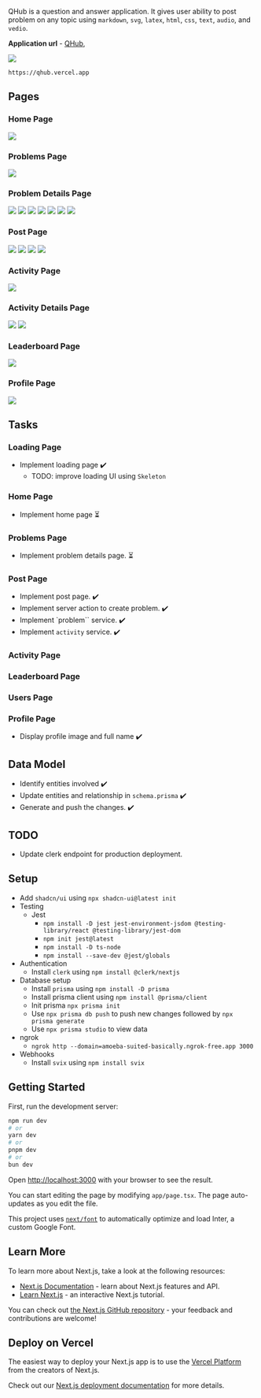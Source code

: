 QHub is a question and answer application. It gives user ability to post problem on any topic using `markdown`, `svg`, `latex`, `html`, `css`, `text`, `audio`, and `vedio`.

<b>Application url</b> - [QHub](https://qhub.vercel.app), 

<img src="docs/images/logo.svg"/>

`https://qhub.vercel.app`

## Pages

### Home Page

<img src="docs/images/home-page.png"/>

### Problems Page

<img src="docs/images/problems-page.png"/>

### Problem Details Page

<img src="docs/images/problem-details-page-1.png"/>

<img src="docs/images/problem-details-page-2.png"/>

<img src="docs/images/problem-details-page-3.png"/>

<img src="docs/images/problem-details-page-4.png"/>

<img src="docs/images/problem-details-page-5.png"/>

<img src="docs/images/problem-details-page-6.png"/>

<img src="docs/images/problem-details-page-7.png"/>

### Post Page

<img src="docs/images/post-page-1.png"/>

<img src="docs/images/post-page-2.png"/>

<img src="docs/images/post-page-3.png"/>

<img src="docs/images/post-page-4.png"/>

### Activity Page

<img src="docs/images/activity-page-1.png"/>

### Activity Details Page

<img src="docs/images/activity-details-page-1.png"/>

<img src="docs/images/activity-details-page-2.png"/>

### Leaderboard Page

<img src="docs/images/leaderboard-page-1.png"/>

### Profile Page

<img src="docs/images/profile-page-1.png"/>


## Tasks

### Loading Page
- Implement loading page :heavy_check_mark:
  - TODO: improve loading UI using `Skeleton`

### Home Page

- Implement home page :hourglass_flowing_sand:

### Problems Page

- Implement problem details page. :hourglass_flowing_sand:

### Post Page

- Implement post page. :heavy_check_mark:
- Implement server action to create problem. :heavy_check_mark:
- Implement `problem`` service. :heavy_check_mark:
- Implement `activity` service. :heavy_check_mark:

### Activity Page

### Leaderboard Page

### Users Page

### Profile Page

- Display profile image and full name :heavy_check_mark:

## Data Model

- Identify entities involved :heavy_check_mark:
- Update entities and relationship in `schema.prisma` :heavy_check_mark:
- Generate and push the changes. :heavy_check_mark:

## TODO

- Update clerk endpoint for production deployment.

## Setup

- Add `shadcn/ui` using `npx shadcn-ui@latest init`
- Testing
  - Jest
    - `npm install -D jest jest-environment-jsdom @testing-library/react @testing-library/jest-dom`
    - `npm init jest@latest`
    - `npm install -D ts-node`
    - `npm install --save-dev @jest/globals`
- Authentication
  - Install `clerk` using `npm install @clerk/nextjs`
- Database setup
  - Install `prisma` using `npm install -D prisma`
  - Install prisma client using `npm install @prisma/client`
  - Init prisma `npx prisma init`
  - Use `npx prisma db push` to push new changes followed by `npx prisma generate`
  - Use `npx prisma studio` to view data
- ngrok
  - `ngrok http --domain=amoeba-suited-basically.ngrok-free.app 3000`
- Webhooks
  - Install `svix` using `npm install svix`


## Getting Started

First, run the development server:

```bash
npm run dev
# or
yarn dev
# or
pnpm dev
# or
bun dev
```

Open [http://localhost:3000](http://localhost:3000) with your browser to see the result.

You can start editing the page by modifying `app/page.tsx`. The page auto-updates as you edit the file.

This project uses [`next/font`](https://nextjs.org/docs/basic-features/font-optimization) to automatically optimize and load Inter, a custom Google Font.

## Learn More

To learn more about Next.js, take a look at the following resources:

- [Next.js Documentation](https://nextjs.org/docs) - learn about Next.js features and API.
- [Learn Next.js](https://nextjs.org/learn) - an interactive Next.js tutorial.

You can check out [the Next.js GitHub repository](https://github.com/vercel/next.js/) - your feedback and contributions are welcome!

## Deploy on Vercel

The easiest way to deploy your Next.js app is to use the [Vercel Platform](https://vercel.com/new?utm_medium=default-template&filter=next.js&utm_source=create-next-app&utm_campaign=create-next-app-readme) from the creators of Next.js.

Check out our [Next.js deployment documentation](https://nextjs.org/docs/deployment) for more details.
